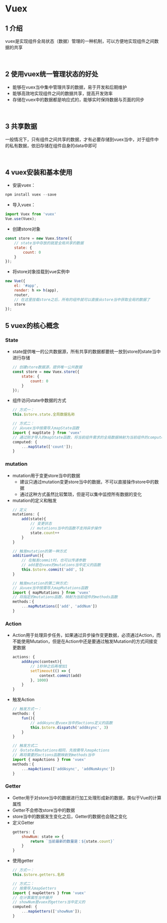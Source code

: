 # Vuex

## 1 介绍
vuex是实现组件全局状态（数据）管理的一种机制，可以方便地实现组件之间数据的共享

<br>

## 2 使用vuex统一管理状态的好处
- 能够在vuex当中集中管理共享的数据，易于开发和后期维护
- 能够高效地实现组件之间的数据共享，提高开发效率
- 存储在vuex中的数据都是响应式的，能够实时保持数据与页面的同步

<br>

## 3 共享数据
一般情况下，只有组件之间共享的数据，才有必要存储到vuex当中，对于组件中的私有数据，依旧存储在组件自身的data中即可

<br>

## 4 vuex安装和基本使用
- 安装vuex：
```javaScript
npm install vuex --save
```
- 导入vuex：
```javaScript
import Vuex from 'vuex'
Vue.use(Vuex);
```
- 创建store对象
```javaScript
const store = new Vuex.Store({
    // state当中存放的就是全局共享的数据
    state: {
        count: 0
    }
});
```
- 将store对象挂载到vue实例中
```javaScript
new Vue({
    el: '#app',
    render: h => h(app),
    router,
    // 在这里挂载store之后，所有的组件就可以直接从store当中获取全局的数据了
    store
});
```

## 5 vuex的核心概念

### State
- state提供唯一的公共数据源，所有共享的数据都要统一放到store的state当中进行存储
    ```javascript
    // 创建store数据源，提供唯一公共数据
    const store = new Vuex.store({
        state: {
            count: 0
        }
    });
    ```
- 组件访问state中数据的方式
    ```javascript
    // 方式一：
    this.$store.state.全局数据名称

    // 方式二：
    // 从vuex当中按需导入mapState函数
    import { mapState } from 'vuex'
    // 通过刚才导入的mapState函数，将当前组件需求的全局数据映射为当前组件的computed计算属性
    computed: {
        ...mapState(['count']);
    }
    ```
### mutation
- mutation用于变更store当中的数据
  - 建议只通过mutation变更store当中的数据，不可以直接操作store中的数据
  - 通过这种方式虽然比较繁琐，但是可以集中监控所有数据的变化
- mutation的定义和触发
    ```javascript
    // 定义
    mutations: {
        add(state){
            // 变更状态
            // mutations当中的函数不支持异步操作
            state.count++
        }
    }

    // 触发mutation的第一种方式
    additionFun(){
        // 在触发commit时，也可以传递参数
        // add是在vuex的mutations当中定义的函数
        this.$store.commit('add', 5)
    }

    // 触发mutation的第二种方式:
    // 从vuex当中按需导入mapMutations函数
    import { mapMutations } from 'vuex'
    // 将指定的mutations函数，映射为当前组件的methods函数
    methods：{
        ...mapMutations(['add', 'addNum'])
    }
    ```
### Action
- Action用于处理异步任务，如果通过异步操作变更数据，必须通过Action，而不能使用Mutation，但是在Action中还是要通过触发Mutation的方式间接变更数据
    ```javascript
    actions: {
        addAsync(context){
            // 1秒钟之后再增加1
            setTimeout(() => {
                context.commit(add)
            }, 1000)
        }
    }
    ```
- 触发Action
    ```javascript
    // 触发方式一：
    methods: {
        fun(){
            // addAsync是vuex当中的actions定义的函数
            this.$store.dispatch('addAsync', 3)
        }
    }

    // 触发方式二
    // 与state和mutations相同，先按需导入mapActions
    // 再将需要的actions函数映射到methods当中
    import { mapActions } from 'vuex'
    methods：{
        ...mapActions(['addAsync', 'addNumAsync'])
    }
    ```
### Getter
- Getter用于对store当中的数据进行加工处理形成新的数据，类似于Vue的计算属性
- Getter不会修改store当中的数据
- store当中的数据发生变化之后，Getter的数据也会随之变化
- 定义Getter
    ```javascript
    getters: {
        showNum: state => {
            return `当前最新的数量是：${state.count}`
        }
    }
    ```
- 使用getter
    ```javascript
    // 方式一：
    this.$store.getters.名称

    // 方式二：
    // 按需导入mapGetters
    import { mapGetters } from 'vuex'
    // 在计算属性当中展开
    // showNum是vuex的getters当中定义的
    computed: {
        ...mapGetters(['showNum']);
    }
    ```
